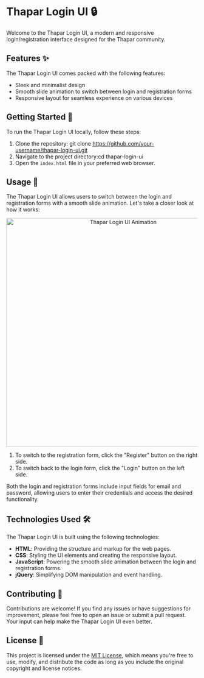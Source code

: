 # Thapar Login UI 🔒
Welcome to the Thapar Login UI, a modern and responsive login/registration interface designed for the Thapar community.

## Features ✨
The Thapar Login UI comes packed with the following features:
- Sleek and minimalist design
- Smooth slide animation to switch between login and registration forms
- Responsive layout for seamless experience on various devices

## Getting Started 🚀
To run the Thapar Login UI locally, follow these steps:

1. Clone the repository: git clone https://github.com/your-username/thapar-login-ui.git
2. Navigate to the project directory:cd thapar-login-ui
3. Open the `index.html` file in your preferred web browser.

## Usage 📖
The Thapar Login UI allows users to switch between the login and registration forms with a smooth slide animation. Let's take a closer look at how it works:

<p align="center">
  <img src="https://i.imgur.com/vq4qx3t.gif" alt="Thapar Login UI Animation" width="600">
</p>

1. To switch to the registration form, click the "Register" button on the right side.
2. To switch back to the login form, click the "Login" button on the left side.

Both the login and registration forms include input fields for email and password, allowing users to enter their credentials and access the desired functionality.

## Technologies Used 🛠️
The Thapar Login UI is built using the following technologies:
- **HTML**: Providing the structure and markup for the web pages.
- **CSS**: Styling the UI elements and creating the responsive layout.
- **JavaScript**: Powering the smooth slide animation between the login and registration forms.
- **jQuery**: Simplifying DOM manipulation and event handling.

## Contributing 🤝
Contributions are welcome! If you find any issues or have suggestions for improvement, please feel free to open an issue or submit a pull request. Your input can help make the Thapar Login UI even better.

## License 📄
This project is licensed under the [MIT License](LICENSE), which means you're free to use, modify, and distribute the code as long as you include the original copyright and license notices.
